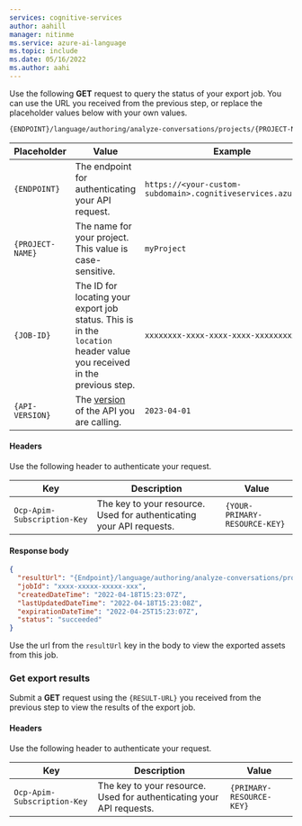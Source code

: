 ```yaml
---
services: cognitive-services
author: aahill
manager: nitinme
ms.service: azure-ai-language
ms.topic: include
ms.date: 05/16/2022
ms.author: aahi
---
```


Use the following **GET** request to query the status of your export job. You can use the URL you received from the previous step, or replace the placeholder values below with your own values. 

```rest
{ENDPOINT}/language/authoring/analyze-conversations/projects/{PROJECT-NAME}/export/jobs/{JOB-ID}?api-version={API-VERSION}
```

|Placeholder  |Value  | Example |
|---------|---------|---------|
|`{ENDPOINT}`     | The endpoint for authenticating your API request.   | `https://<your-custom-subdomain>.cognitiveservices.azure.com` |
|`{PROJECT-NAME}`     | The name for your project. This value is case-sensitive.  | `myProject` |
|`{JOB-ID}`     | The ID for locating your export job status. This is in the `location` header value you received in the previous step.  | `xxxxxxxx-xxxx-xxxx-xxxx-xxxxxxxxxxxxx` |
|`{API-VERSION}`     | The [version](../../../concepts/model-lifecycle.md#api-versions) of the API you are calling. | `2023-04-01` |

#### Headers

Use the following header to authenticate your request. 

|Key|Description|Value|
|--|--|--|
|`Ocp-Apim-Subscription-Key`| The key to your resource. Used for authenticating your API requests.| `{YOUR-PRIMARY-RESOURCE-KEY}` |

#### Response body

```json
{
  "resultUrl": "{Endpoint}/language/authoring/analyze-conversations/projects/{PROJECT-NAME}/export/jobs/xxxxxx-xxxxx-xxxxx-xx/result?api-version={API-VERSION}",
  "jobId": "xxxx-xxxxx-xxxxx-xxx",
  "createdDateTime": "2022-04-18T15:23:07Z",
  "lastUpdatedDateTime": "2022-04-18T15:23:08Z",
  "expirationDateTime": "2022-04-25T15:23:07Z",
  "status": "succeeded"
}
```

Use the url from the `resultUrl` key in the body to view the exported assets from this job.

### Get export results

Submit a **GET** request using the `{RESULT-URL}` you received from the previous step to view the results of the export job.

#### Headers

Use the following header to authenticate your request. 

|Key|Description|Value|
|--|--|--|
|`Ocp-Apim-Subscription-Key`| The key to your resource. Used for authenticating your API requests.| `{PRIMARY-RESOURCE-KEY}` |
